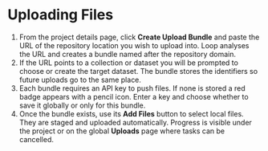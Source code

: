 # Uploading Files

1. From the project details page, click **Create Upload Bundle** and paste the URL of the repository location you wish to upload into. Loop analyses the URL and creates a bundle named after the repository domain.
2. If the URL points to a collection or dataset you will be prompted to choose or create the target dataset. The bundle stores the identifiers so future uploads go to the same place.
3. Each bundle requires an API key to push files. If none is stored a red badge appears with a pencil icon. Enter a key and choose whether to save it globally or only for this bundle.
4. Once the bundle exists, use its **Add Files** button to select local files. They are staged and uploaded automatically. Progress is visible under the project or on the global **Uploads** page where tasks can be cancelled.
